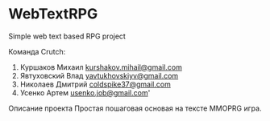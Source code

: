 # WebTextRPG
Simple web text based RPG project

Команда Crutch:
1. Куршаков Михаил kurshakov.mihail@gmail.com
2. Явтуховский Влад yavtukhovskiyv@gmail.com
3. Николаев Дмитрий coldspike37@gmail.com
4. Усенко Артем  usenko.job@gmail.com'

Описание проекта 
Простая пошаговая основая на тексте MMOPRG игра. 
